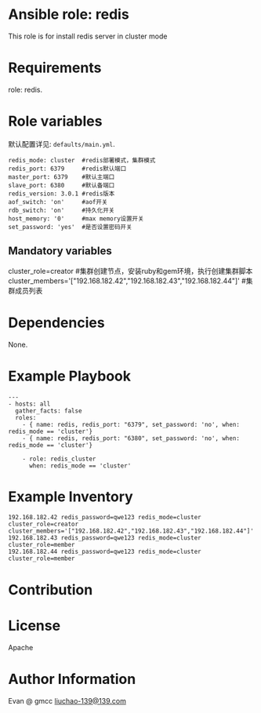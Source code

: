 # Ansible role: redis

This role is for install redis server in cluster mode

# Requirements

role: redis.

# Role variables

默认配置详见: `defaults/main.yml`.
```
redis_mode: cluster  #redis部署模式，集群模式
redis_port: 6379     #redis默认端口
master_port: 6379    #默认主端口
slave_port: 6380     #默认备端口
redis_version: 3.0.1 #redis版本
aof_switch: 'on'     #aof开关
rdb_switch: 'on'     #持久化开关
host_memory: '0'     #max memory设置开关
set_password: 'yes'  #是否设置密码开关
```

## Mandatory variables
cluster_role=creator  #集群创建节点，安装ruby和gem环境，执行创建集群脚本
cluster_members='["192.168.182.42","192.168.182.43","192.168.182.44"]'   #集群成员列表

# Dependencies
None.

# Example Playbook

```
---
- hosts: all
  gather_facts: false
  roles:
    - { name: redis, redis_port: "6379", set_password: 'no', when: redis_mode == 'cluster'}
    - { name: redis, redis_port: "6380", set_password: 'no', when: redis_mode == 'cluster'}

    - role: redis_cluster
      when: redis_mode == 'cluster'
```

# Example Inventory

```
192.168.182.42 redis_password=qwe123 redis_mode=cluster cluster_role=creator  cluster_members='["192.168.182.42","192.168.182.43","192.168.182.44"]' 
192.168.182.43 redis_password=qwe123 redis_mode=cluster cluster_role=member
192.168.182.44 redis_password=qwe123 redis_mode=cluster cluster_role=member
```


# Contribution


# License

Apache

# Author Information
Evan @ gmcc
liuchao-139@139.com
